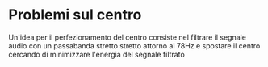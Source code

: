 Problemi sul centro
===================

Un'idea per il perfezionamento del centro consiste nel filtrare il segnale
audio con un passabanda stretto stretto attorno ai 78Hz e spostare il centro
cercando di minimizzare l'energia del segnale filtrato
